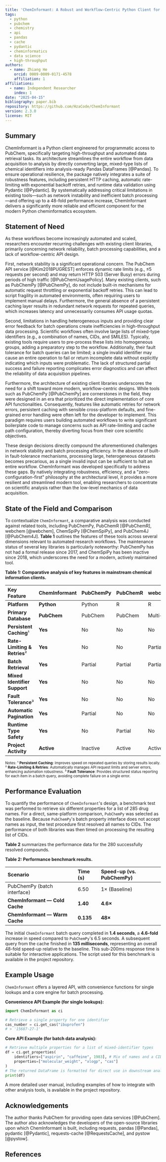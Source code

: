 ```yaml
---
title: 'ChemInformant: A Robust and Workflow-Centric Python Client for High-Throughput PubChem Access'
tags:
  - python
  - pubchem
  - chemistry
  - api
  - pandas
  - cache
  - pydantic
  - cheminformatics
  - data science
  - high-throughput
authors:
  - name: Zhiang He
    orcid: 0009-0009-0171-4578
    affiliation: 1
affiliations:
  - name: Independent Researcher
    index: 1
date: "2025-04-15"
bibliography: paper.bib
repository: https://github.com/HzaCode/ChemInformant
version: 2.3.0
license: MIT
---
```


## Summary

ChemInformant is a Python client engineered for programmatic access to PubChem, specifically targeting high-throughput and automated data retrieval tasks. Its architecture streamlines the entire workflow from data acquisition to analysis by directly converting large, mixed-type lists of chemical identifiers into analysis-ready Pandas DataFrames [@Pandas]. To ensure operational resilience, the package natively integrates a suite of robustness features, including persistent HTTP caching, automatic rate-limiting with exponential backoff retries, and runtime data validation using Pydantic [@Pydantic]. By systematically addressing critical limitations in existing tools—such as network instability and inefficient batch processing—and offering up to a 48-fold performance increase, ChemInformant delivers a significantly more reliable and efficient component for the modern Python cheminformatics ecosystem.

## Statement of Need

As these workflows become increasingly automated and scaled, researchers encounter recurring challenges with existing client libraries, primarily concerning network reliability, batch processing capabilities, and a lack of workflow-centric API design.

First, network stability is a significant operational concern. The PubChem API service [@Kim2018PUGREST] enforces dynamic rate limits (e.g., ≤5 requests per second) and may return HTTP 503 (Server Busy) errors during periods of high traffic [@PubChemUsagePolicy]. Many existing clients, such as PubChemPy [@PubChemPy], do not include built-in mechanisms for automatic request throttling or exponential backoff retries. This can lead to script fragility in automated environments, often requiring users to implement manual delays. Furthermore, the general absence of a persistent caching layer results in redundant network requests for repeated queries, which increases latency and unnecessarily consumes API usage quotas.

Second, limitations in handling heterogeneous inputs and providing clear error feedback for batch operations create inefficiencies in high-throughput data processing. Scientific workflows often involve large lists of mixed-type identifiers (e.g., a combination of names, CIDs, and SMILES). Typically, existing tools require users to pre-process these lists into homogeneous groups, adding a preparatory step to the workflow. Additionally, their fault tolerance for batch queries can be limited; a single invalid identifier may cause an entire operation to fail or return incomplete data without explicitly indicating which inputs were problematic. The lack of structured partial success and failure reporting complicates error diagnostics and can affect the reliability of data acquisition pipelines.

Furthermore, the architecture of existing client libraries underscores the need for a shift toward more modern, workflow-centric designs. While tools such as PubChemPy [@PubChemPy] are cornerstones in the field, they were designed in an era that prioritized the direct implementation of core API functionalities. Consequently, features like automatic retries for network errors, persistent caching with sensible cross-platform defaults, and fine-grained error handling were often left for the developer to implement. This paradigm requires users building automated workflows to write significant boilerplate code to manage concerns such as API rate-limiting and cache path configuration, thereby diverting focus from their core scientific objectives.

These design decisions directly compound the aforementioned challenges in network stability and batch processing efficiency. In the absence of built-in fault-tolerance mechanisms, processing large, heterogeneous datasets becomes precarious, as a single invalid input can be sufficient to halt an entire workflow. ChemInformant was developed specifically to address these gaps. By natively integrating robustness, efficiency, and a "zero-configuration-first" philosophy at the architectural level, it provides a more resilient and streamlined modern tool, enabling researchers to concentrate on scientific analysis rather than the low-level mechanics of data acquisition.

## State of the Field and Comparison

To contextualize `ChemInformant`, a comparative analysis was conducted against related tools, including PubChemPy, PubChemR [@PubChemR], webchem [@webchem], ChemSpiPy [@ChemSpiPy], and PubChem4J [@PubChem4J]. **Table 1** outlines the features of these tools across several dimensions relevant to automated research workflows. The maintenance status of several key libraries is particularly noteworthy: PubChemPy has not had a formal release since 2017, and ChemSpiPy has been inactive since 2018, which underscores the need for a modern, actively maintained tool.

**Table 1: Comparative analysis of key features in mainstream chemical information clients.**

| Key Feature | **ChemInformant** | PubChemPy | PubChemR | webchem | ChemSpiPy | PubChem4J |
| :--- | :--- | :--- | :--- | :--- | :--- | :--- |
| **Platform** | **Python** | Python | R | R | Python | Java |
| **Primary Database** | **PubChem** | PubChem | PubChem | Multi-DB | ChemSpider | PubChem |
| **Persistent Caching**¹ | **Yes** | No | No | No | No | N/A |
| **Rate-Limiting & Retries**² | **Yes** | No | No | Partial | No | N/A |
| **Batch Retrieval** | **Yes** | Partial | Partial | Partial | Partial | Yes |
| **Mixed Identifier Support** | **Yes** | No | No | No | No | N/A |
| **Fault Tolerance**³ | **Yes** | No | No | No | No | N/A |
| **Automatic Pagination** | **Yes** | Partial | No | No | No | N/A |
| **Runtime Type Safety** | **Yes** | No | Partial | No | No | Yes |
| **Project Activity** | **Active** | Inactive | Active | Active | Inactive | Archived |

<small>Notes: ¹ **Persistent Caching**: Improves speed on repeated queries by storing results locally. ² **Rate-Limiting & Retries**: Automatically manages API request limits and server errors, enhancing automation robustness. ³ **Fault Tolerance**: Provides structured status reporting for each item in a batch query, avoiding complete failure on a single error.</small>



## Performance Evaluation

To quantify the performance of `ChemInformant`'s design, a benchmark test was performed to retrieve six different properties for a list of 285 drug names. For a direct, same-platform comparison, `PubChemPy` was selected as the baseline. Because `PubChemPy`'s batch property interface does not accept names as input, the test procedure first resolved all names to CIDs. The performance of both libraries was then timed on processing the resulting list of CIDs.

**Table 2** summarizes the performance data for the 280 successfully resolved compounds.

**Table 2: Performance benchmark results.**

| Scenario | Time (s) | Speed-up (vs. PubChemPy) |
| :--- | :--- | :--- |
| PubChemPy (batch interface) | 6.50 | 1× (Baseline) |
| **ChemInformant — Cold Cache** | **1.40** | **4.6×** |
| **ChemInformant — Warm Cache** | **0.135** | **48×** |

The initial `ChemInformant` batch query completed in **1.4 seconds**, a **4.6-fold** increase in speed compared to `PubChemPy`'s 6.5 seconds. A subsequent query from the cache finished in **135 milliseconds**, representing an overall 48-fold speed-up relative to the baseline. This sub-200ms response time is suitable for interactive applications. The script used for this benchmark is available in the project repository.

## Example Usage

`ChemInformant` offers a layered API, with convenience functions for single lookups and a core engine for batch processing.

**Convenience API Example (for single lookups):**
```python
import ChemInformant as ci

# Retrieve a single property for one identifier
cas_number = ci.get_cas("ibuprofen")
# > '15687-27-1'
````

**Core API Example (for batch data analysis):**

```python
# Retrieve multiple properties for a list of mixed-identifier types
df = ci.get_properties(
    identifiers=["aspirin", "caffeine", 1983], # Mix of names and a CID
    properties=["molecular_weight", "xlogp", "cas"]
)
# The returned DataFrame is formatted for direct use in downstream analysis tools
print(df)
```

A more detailed user manual, including examples of how to integrate with other analysis tools, is available in the project repository.

## Acknowledgements

The author thanks PubChem for providing open data services [@PubChem]. The author also acknowledges the developers of the open-source libraries upon which ChemInformant is built, including requests, pandas [@Pandas], pydantic [@Pydantic], requests-cache [@RequestsCache], and pystow [@pystow].

## References
